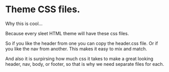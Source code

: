 # Theme CSS files.

Why this is cool...

Because every sleet HTML theme will have these css files.

So if you like the header from one you can copy the header.css file.
Or if you like the nav from another.
This makes it easy to mix and match.

And also it is surpirsing how much css it takes to make a great looking header, nav, body, or footer, so that is why we need separate files for each.